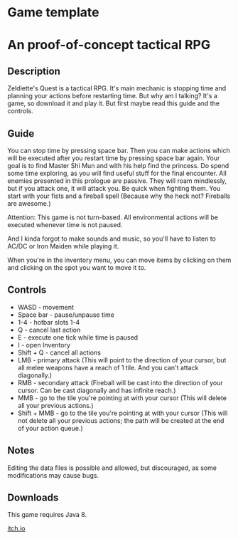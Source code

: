 # Game template

An proof-of-concept tactical RPG 
=================

## Description

Zeldiette's Quest is a tactical RPG. It's main mechanic is stopping time and
planning your actions before restarting time. But why am I talking? It's a
game, so download it and play it. But first maybe read this guide and the
controls.

## Guide

You can stop time by pressing space bar. Then you can make actions which will
be executed after you restart time by pressing space bar again. Your goal is to
find Master Shi Mun and with his help find the princess. Do spend some time
exploring, as you will find useful stuff for the final encounter. All enemies
presented in this prologue are passive. They will roam mindlessly, but if you
attack one, it will attack you. Be quick when fighting them. You start with
your fists and a fireball spell (Because why the heck not? Fireballs are
awesome.) 

Attention: This game is not turn-based. All environmental actions will be
executed whenever time is not paused. 

And I kinda forgot to make sounds and music, so you'll have to listen to AC/DC
or Iron Maiden while playing it.

When you're in the inventory menu, you can move items by clicking on them and
clicking on the spot you want to move it to.

## Controls

- WASD - movement
- Space bar - pause/unpause time
- 1-4 - hotbar slots 1-4
- Q - cancel last action
- E - execute one tick while time is paused
- I - open Inventory
- Shift + Q - cancel all actions
- LMB - primary attack (This will point to the direction of your cursor, but all melee weapons have a reach of 1 tile. And you can't attack diagonally.)
- RMB - secondary attack (Fireball will be cast into the direction of your cursor. Can be cast diagonally and has infinite reach.)
- MMB - go to the tile you're pointing at with your cursor (This will delete all your previous actions.)
- Shift + MMB - go to the tile you're pointing at with your cursor (This will not delete all your previous actions; the path will be created at the end of your action queue.)

## Notes

Editing the data files is possible and allowed, but discouraged, as some modifications may cause bugs.

## Downloads
This game requires Java 8.

[itch.io](https://pi-pi3.itch.io/linkolns-quest)

